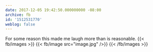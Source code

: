```yaml
---
date: 2017-12-05 19:42:50.000000000 -08:00
archive: fb
id: '1512531770'
weblog: false
---
```


For some reason this made me laugh more than is reasonable.
{{< fb/images >}}
{{< fb/image src="image.jpg" />}}
{{< /fb/images >}}

